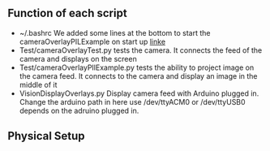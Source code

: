 ## Function of each script
- ~/.bashrc We added some lines at the bottom to start the cameraOverlayPILExample on start up [linke](https://www.dexterindustries.com/howto/run-a-program-on-your-raspberry-pi-at-startup/)
- Test/cameraOverlayTest.py tests the camera. It connects the feed of the camera and displays on the screen
- Test/cameraOverlayPIlExample.py tests the ability to project image on the camera feed. It connects to the camera and display an image in the middle of it
- VisionDisplayOverlays.py Display camera feed with Arduino plugged in. Change the arduino path in here use /dev/ttyACM0 or /dev/ttyUSB0 depends on the adruino plugged in. 


## Physical Setup



